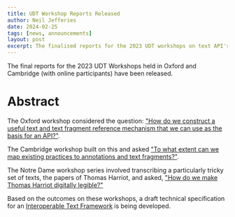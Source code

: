 ```yaml
---
title: UDT Workshop Reports Released
author: Neil Jefferies
date: 2024-02-25
tags: [news, announcements]
layout: post
excerpt: The finalised reports for the 2023 UDT workshops on text API's have been released.
---
```


The final reports for the 2023 UDT Workshops held in Oxford and Cambridge (with online participants) have been released. 
# Abstract
The Oxford workshop considered the question: ["How do we construct a useful text and text fragment reference mechanism that we can use as the basis for an API?"](/publications/2024-oxford-report). 

The Cambridge workshop built on this and asked ["To what extent can we map existing practices to annotations and text fragments?"](/publications/2023-02-24-cambridge).

The Notre Dame workshop series involved transcribing a particularly tricky set of texts, the papers of Thomas Harriot, and asked, ["How do we make Thomas Harriot digitally legible?"](/publications/2023-nd-report/)

Based on the outcomes on these workshops, a draft technical specification for an [Interoperable Text Framework](/api) is being developed. 
